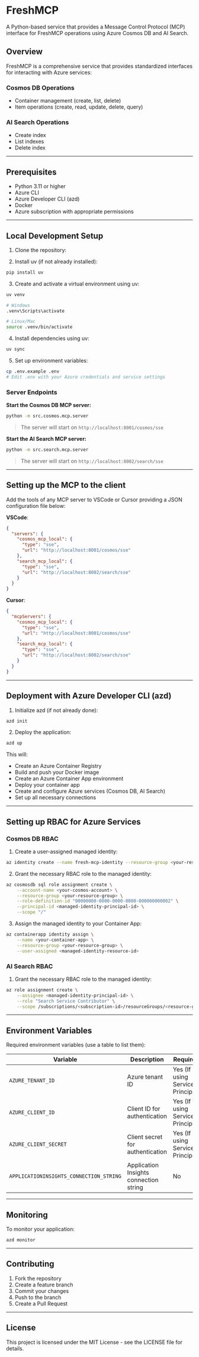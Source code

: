 # FreshMCP

A Python-based service that provides a Message Control Protocol (MCP) interface for FreshMCP operations using Azure Cosmos DB and AI Search.

## Overview

FreshMCP is a comprehensive service that provides standardized interfaces for interacting with Azure services:

### Cosmos DB Operations

- Container management (create, list, delete)
- Item operations (create, read, update, delete, query)

### AI Search Operations

- Create index
- List indexes
- Delete index

---

## Prerequisites

- Python 3.11 or higher
- Azure CLI
- Azure Developer CLI (azd)
- Docker
- Azure subscription with appropriate permissions

---

## Local Development Setup

1. Clone the repository:

2. Install uv (if not already installed):

```bash
pip install uv
```

3. Create and activate a virtual environment using uv:

```bash
uv venv

# Windows
.venv\Scripts\activate

# Linux/Mac
source .venv/bin/activate
```

4. Install dependencies using uv:

```bash
uv sync
```

5. Set up environment variables:

```bash
cp .env.example .env
# Edit .env with your Azure credentials and service settings
```

### Server Endpoints

**Start the Cosmos DB MCP server:**

```bash
python -m src.cosmos.mcp.server
```

> The server will start on `http://localhost:8001/cosmos/sse`

**Start the AI Search MCP server:**

```bash
python -m src.search.mcp.server
```

> The server will start on `http://localhost:8002/search/sse`

---

## Setting up the MCP to the client

Add the tools of any MCP server to VSCode or Cursor providing a JSON configuration file below:

**VSCode**:

```json
{
  "servers": {
    "cosmos_mcp_local": {
      "type": "sse",
      "url": "http://localhost:8001/cosmos/sse"
    },
    "search_mcp_local": {
      "type": "sse",
      "url": "http://localhost:8002/search/sse"
    }
  }
}
```

**Cursor**:

```json
{
  "mcpServers": {
    "cosmos_mcp_local": {
      "type": "sse",
      "url": "http://localhost:8001/cosmos/sse"
    },
    "search_mcp_local": {
      "type": "sse",
      "url": "http://localhost:8002/search/sse"
    }
  }
}
```

---

## Deployment with Azure Developer CLI (azd)

1. Initialize azd (if not already done):

```bash
azd init
```

2. Deploy the application:

```bash
azd up
```

This will:

- Create an Azure Container Registry
- Build and push your Docker image
- Create an Azure Container App environment
- Deploy your container app
- Create and configure Azure services (Cosmos DB, AI Search)
- Set up all necessary connections

---

## Setting up RBAC for Azure Services

### Cosmos DB RBAC

1. Create a user-assigned managed identity:

```bash
az identity create --name fresh-mcp-identity --resource-group <your-resource-group>
```

2. Grant the necessary RBAC role to the managed identity:

```bash
az cosmosdb sql role assignment create \
    --account-name <your-cosmos-account> \
    --resource-group <your-resource-group> \
    --role-definition-id "00000000-0000-0000-0000-000000000002" \
    --principal-id <managed-identity-principal-id> \
    --scope "/"
```

3. Assign the managed identity to your Container App:

```bash
az containerapp identity assign \
    --name <your-container-app> \
    --resource-group <your-resource-group> \
    --user-assigned <managed-identity-resource-id>
```

### AI Search RBAC

1. Grant the necessary RBAC role to the managed identity:

```bash
az role assignment create \
    --assignee <managed-identity-principal-id> \
    --role "Search Service Contributor" \
    --scope /subscriptions/<subscription-id>/resourceGroups/<resource-group>/providers/Microsoft.Search/searchServices/<search-service-name>
```

---

## Environment Variables

Required environment variables (use a table to list them):

| Variable | Description | Required |
|----------|-------------|----------|
| `AZURE_TENANT_ID` | Azure tenant ID | Yes (If using Service Principal) |
| `AZURE_CLIENT_ID` | Client ID for authentication | Yes (If using Service Principal) |
| `AZURE_CLIENT_SECRET` | Client secret for authentication | Yes (If using Service Principal) |
| `APPLICATIONINSIGHTS_CONNECTION_STRING` | Application Insights connection string | No |

---

## Monitoring

To monitor your application:

```bash
azd monitor
```

---

## Contributing

1. Fork the repository
2. Create a feature branch
3. Commit your changes
4. Push to the branch
5. Create a Pull Request

---

## License

This project is licensed under the MIT License - see the LICENSE file for details.